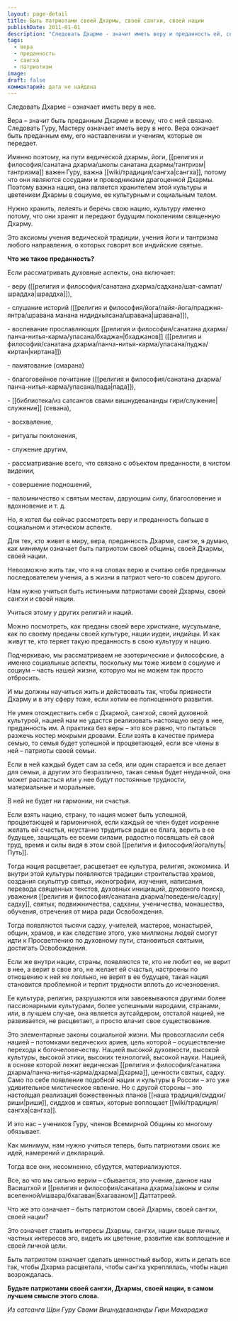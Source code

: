 ```yaml
---
layout: page-detail
title: Быть патриотами своей Дхармы, своей сангхи, своей нации
publishDate: 2011-01-01
description: "Следовать Дхарме - значит иметь веру и преданность ей, своему Гуру, сангхе и нации. Вера проявляется не только в словах, но и в активной поддержке, служении, уважении традиций, культуре и духовному сообществу. Преданность - это не только внутреннее чувство, но и практические действия: служение, слушание учения, поклонение, паломничества, поддержка общины. Без искренней веры и патриотизма к своей Дхарме и сангхе невозможно достичь гармонии и процветания ни в семье, ни в обществе. Истинная вера - это когда интересы Дхармы и сангхи ставятся выше личных, а их процветание становится личной целью. Такой подход укрепляет культуру, способствует появлению учителей, храмов, духовных искателей и ведёт к расцвету духовной жизни."
tags:
  - вера
  - преданность
  - сангха
  - патриотизм
image: 
draft: false
комментарий: дата не найдена
---
```

Следовать Дхарме – означает иметь веру в нее.

Вера – значит быть преданным Дхарме и всему, что с ней связано. Следовать Гуру, Мастеру означает иметь веру в него. Вера означает быть преданным ему, его наставлениям и учениям, которые он передает.

 Именно поэтому, на пути ведической дхармы, йоги, [[религия и философия/санатана дхарма/школы санатана дхармы/тантризм|тантризма]] важен Гуру, важна [[wiki/традиция/сангха|сангха]], потому что они являются сосудами и проводниками драгоценной Дхармы. Поэтому важна нация, она является хранителем этой культуры и цветением Дхармы в социуме, ее культурным и социальным телом.

 Нужно хранить, лелеять и беречь свою нацию, культуру именно потому, что они хранят и передают будущим поколениям священную Дхарму.

 Это аксиомы учения ведической традиции, учения йоги и тантризма любого направления, о которых говорят все индийские святые.

**Что же такое преданность?** 

 Если рассматривать духовные аспекты, она включает:

 \- веру ([[религия и философия/санатана дхарма/садхана/шат-сампат/шраддха|шраддха]]),

 \- слушание историй ([[религия и философия/йога/лайя-йога/праджня-янтра/шравана манана нидидхьясана/шравана|шравана]]),

 \- воспевание прославляющих [[религия и философия/санатана дхарма/панча-нитья-карма/упасана/бхаджан|бхаджанов]] ([[религия и философия/санатана дхарма/панча-нитья-карма/упасана/пуджа/киртан|киртана]])

 \- памятование (смарана)

 \- благоговейное почитание ([[религия и философия/санатана дхарма/панча-нитья-карма/упасана/пада|пада]]),

 \- [[библиотека/из сатсангов свами вишнудевананды гири/служение|служение]] (севана),

 \- восхваление,

 \- ритуалы поклонения,

 \- служение другим,

 \- рассматривание всего, что связано с объектом преданности, в чистом видении,

 \- совершение подношений,

 \- паломничество к святым местам, дарующим силу, благословение и вдохновение и т. д.

 Но, я хотел бы сейчас рассмотреть веру и преданность больше в социальном и этическом аспекте.

 Для тех, кто живет в миру, вера, преданность Дхарме, сангхе, я думаю, как минимум означает быть патриотом своей общины, своей Дхармы, своей нации.

 Невозможно жить так, что я на словах верю и считаю себя преданным последователем учения, а в жизни я патриот чего-то совсем другого.

 Нам нужно учиться быть истинными патриотами своей Дхармы, своей сангхи и своей нации.

 Учиться этому у других религий и наций.

 Можно посмотреть, как преданы своей вере христиане, мусульмане, как по своему преданы своей культуре, нации иудеи, индийцы. И как живут те, кто теряет такую преданность в свою культуру и нацию.

 Подчеркиваю, мы рассматриваем не эзотерические и философские, а именно социальные аспекты, поскольку мы тоже живем в социуме и социум – часть нашей жизни, которую мы не можем так просто отбросить.

 И мы должны научиться жить и действовать так, чтобы привнести Дхарму и в эту сферу тоже, если хотим ее полноценного развития.

 Не умея отождествить себя с Дхармой, сангхой, своей духовной культурой, нацией нам не удастся реализовать настоящую веру в нее, преданность им. А практика без веры – это все равно, что пытаться разжечь костер мокрыми дровами. Если взять в качестве примера семью, то семья будет успешной и процветающей, если все члены в ней – патриоты своей семьи.

 Если в ней каждый будет сам за себя, или один старается и все делает для семьи, а другим это безразлично, такая семья будет неудачной, она может распасться или у нее будут постоянные трудности, материальные и моральные.

 В ней не будет ни гармонии, ни счастья.

 Если взять нацию, страну, то нация может быть успешной, процветающей и гармоничной, если каждый ее член будет искренне желать ей счастья, неустанно трудиться ради ее блага, верить в ее будущее, защищать ее всеми силами, радостно посвящать ей свой труд, время и силы видя в этом свой [[религия и философия/йога/путь|Путь]].

 Тогда нация расцветает, расцветает ее культура, религия, экономика. И внутри этой культуры появляются традиции строительства храмов, создания скульптур святых, иконографии, изучения, написания, перевода священных текстов, духовных инициаций, духовного поиска, уважения [[религия и философия/санатана дхарма/поведение/садху|садху]], святых, подвижничества, садханы, ученичества, монашества, обучения, отречения от мира ради Освобождения.

 Тогда появляются тысячи садху, учителей, мастеров, монастырей, общин, храмов, и как следствие этого, уже миллионы людей смогут идти к Просветлению по духовному пути, становиться святыми, достигать Освобождения.

 Если же внутри нации, страны, появляются те, кто не любит ее, не верит в нее, а верит в свое эго, не желает ей счастья, настроены по отношению к ней не лояльно, не верят в ее будущее, такая нация становится проблемной и терпит трудности вплоть до исчезновения.

 Ее культура, религия, разрушаются или завоевываются другими более пассионарными культурами, более успешными народами, странами, или, в лучшем случае, она является аутсайдером, отсталой нацией, не развивается, не расцветает, а просто влачит свое существование.

 Это элементарные законы социальной жизни. Мы провозгласили себя нацией – потомками ведических ариев, цель которой – осуществление перехода к богочеловечеству. Нацией высокой духовности, высокой культуры, высокой этики, высоких технологий, высокой науки. Нацией, в основе которой лежит ведическая [[религия и философия/санатана дхарма/панча-нитья-карма/дхарма|Дхарма]], ценности святых, садху. Само по себе появление подобной нации и культуры в России – это уже удивительное мистическое явление. Но с другой стороны – это настоящая реализация божественных планов [[наша традиция/сиддхи/риши|риши]], сиддхов и святых, которые воплощает [[wiki/традиция/сангха|сангха]].

 И это нас – учеников Гуру, членов Всемирной Общины ко многому обязывает.

 Как минимум, нам нужно учиться теперь, быть патриотами своих же идей, намерений и деклараций.

 Тогда все они, несомненно, сбудутся, материализуются.

 Все, во что мы сильно верим – сбывается, это учение, данное нам Васиштхой и [[религия и философия/санатана дхарма/законы и силы вселенной/ишвара/бхагаван|Бхагаваном]] Даттатреей. 

 Что же это означает – быть патриотом своей Дхармы, своей сангхи, своей нации?

 Это означает ставить интересы Дхармы, сангхи, нации выше личных, частных интересов эго, видеть их цветение, развитие как воплощение и своей личной цели.

 Быть патриотом означает сделать ценностный выбор, жить и делать все так, чтобы Дхарма расцветала, чтобы сангха укреплялась, чтобы нация возрождалась.

**Будьте патриотами своей сангхи, Дхармы, своей нации, в самом лучшем смысле этого слова.** 

*Из сатсанга Шри Гуру Свами Вишнудевананды Гири Махараджа*
